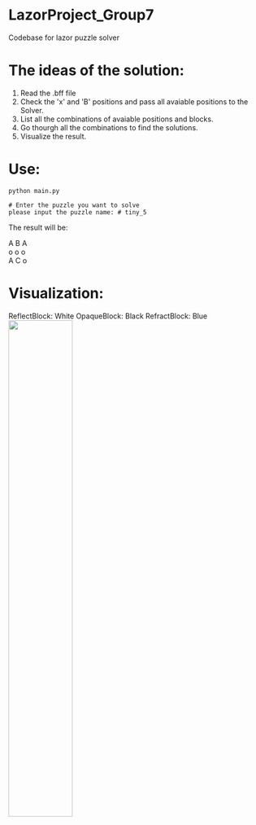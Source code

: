 # LazorProject_Group7
Codebase for lazor puzzle solver

# The ideas of the solution:
1. Read the .bff file
2. Check the 'x' and 'B' positions and pass all avaiable positions to the Solver.
3. List all the combinations of avaiable positions and blocks.
4. Go thourgh all the combinations to find the solutions.
5. Visualize the result.

# Use:
```
python main.py
```
```
# Enter the puzzle you want to solve
please input the puzzle name: # tiny_5
```
The result will be:

A  B  A  
o  o  o  
A  C  o  

# Visualization:
ReflectBlock: White
OpaqueBlock: Black
RefractBlock: Blue
<img src="https://github.com/TIGEERR/LazorProject_Group7/blob/main/Figs/visualize_tiny_5.jpg" width=50% height=50%>
